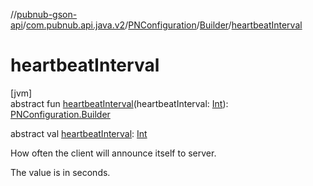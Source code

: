 //[pubnub-gson-api](../../../../index.md)/[com.pubnub.api.java.v2](../../index.md)/[PNConfiguration](../index.md)/[Builder](index.md)/[heartbeatInterval](heartbeat-interval.md)

# heartbeatInterval

[jvm]\
abstract fun [heartbeatInterval](heartbeat-interval.md)(heartbeatInterval: [Int](https://kotlinlang.org/api/latest/jvm/stdlib/kotlin-stdlib/kotlin/-int/index.html)): [PNConfiguration.Builder](index.md)

abstract val [heartbeatInterval](heartbeat-interval.md): [Int](https://kotlinlang.org/api/latest/jvm/stdlib/kotlin-stdlib/kotlin/-int/index.html)

How often the client will announce itself to server.

The value is in seconds.
